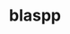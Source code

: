 ---
title: "blaspp"
layout: cache
categories: [package, develop-2024-01-14]
meta: {"versions": ["2023.08.25"], "compilers": ["cce@=15.0.1", "gcc@=10.3.0", "gcc@=11.4.0", "gcc@=9.4.0", "oneapi@=2023.2.0"], "oss": ["rhel8", "sle_hpc15", "ubuntu20.04"], "platforms": ["linux"], "targets": ["neoverse_v1", "ppc64le", "x86_64_v3", "x86_64_v4", "zen4"], "stacks": ["e4s", "e4s-cray-rhel", "e4s-cray-sles", "e4s-neoverse_v1", "e4s-oneapi", "e4s-power", "e4s-rocm-external", "root"], "num_specs": 17, "num_specs_by_stack": {"root": 17, "e4s-cray-rhel": 1, "e4s-cray-sles": 1, "e4s-neoverse_v1": 4, "e4s-power": 2, "e4s": 5, "e4s-rocm-external": 2, "e4s-oneapi": 2}}
spec_details: [{"hash": "d67vbokhc3ab7rqqemranjl76s3vbkqo", "compiler": "cce@=15.0.1", "versions": ["2023.08.25"], "os": "rhel8", "platform": "linux", "target": "zen4", "variants": ["build_system=cmake", "build_type=Release", "~cuda", "generator=make", "~ipo", "+openmp", "~rocm", "+shared", "~sycl"], "stacks": ["root", "e4s-cray-rhel"], "size": "-", "tarball": "https://binaries.spack.io/releases/develop-2024-01-14/build_cache/linux-rhel8-zen4/cce-15.0.1/blaspp-2023.08.25/linux-rhel8-zen4-cce-15.0.1-blaspp-2023.08.25-d67vbokhc3ab7rqqemranjl76s3vbkqo.spack"}, {"hash": "ghlit2wyojkebem7l7gkcpkl3pu5svrg", "compiler": "gcc@=10.3.0", "versions": ["2023.08.25"], "os": "sle_hpc15", "platform": "linux", "target": "x86_64_v4", "variants": ["build_system=cmake", "build_type=Release", "~cuda", "generator=make", "~ipo", "+openmp", "~rocm", "+shared", "~sycl"], "stacks": ["root", "e4s-cray-sles"], "size": "-", "tarball": "https://binaries.spack.io/releases/develop-2024-01-14/build_cache/linux-sle_hpc15-x86_64_v4/gcc-10.3.0/blaspp-2023.08.25/linux-sle_hpc15-x86_64_v4-gcc-10.3.0-blaspp-2023.08.25-ghlit2wyojkebem7l7gkcpkl3pu5svrg.spack"}, {"hash": "xp4cj7ulpzqvvsbrbibr6nuzqjoisc5j", "compiler": "gcc@=11.4.0", "versions": ["2023.08.25"], "os": "ubuntu20.04", "platform": "linux", "target": "neoverse_v1", "variants": ["build_system=cmake", "build_type=Release", "+cuda", "cuda_arch=80", "generator=make", "~ipo", "+openmp", "~rocm", "+shared", "~sycl"], "stacks": ["e4s-neoverse_v1", "root"], "size": "-", "tarball": "https://binaries.spack.io/releases/develop-2024-01-14/build_cache/linux-ubuntu20.04-neoverse_v1/gcc-11.4.0/blaspp-2023.08.25/linux-ubuntu20.04-neoverse_v1-gcc-11.4.0-blaspp-2023.08.25-xp4cj7ulpzqvvsbrbibr6nuzqjoisc5j.spack"}, {"hash": "g3zrriu7lvywod5gsjouz76wz7rxxyqo", "compiler": "gcc@=11.4.0", "versions": ["2023.08.25"], "os": "ubuntu20.04", "platform": "linux", "target": "neoverse_v1", "variants": ["build_system=cmake", "build_type=Release", "+cuda", "cuda_arch=75", "generator=make", "~ipo", "+openmp", "~rocm", "+shared", "~sycl"], "stacks": ["e4s-neoverse_v1", "root"], "size": "-", "tarball": "https://binaries.spack.io/releases/develop-2024-01-14/build_cache/linux-ubuntu20.04-neoverse_v1/gcc-11.4.0/blaspp-2023.08.25/linux-ubuntu20.04-neoverse_v1-gcc-11.4.0-blaspp-2023.08.25-g3zrriu7lvywod5gsjouz76wz7rxxyqo.spack"}, {"hash": "x63mztorxwsmk3iz6lugzicfnhyxwmvk", "compiler": "gcc@=11.4.0", "versions": ["2023.08.25"], "os": "ubuntu20.04", "platform": "linux", "target": "neoverse_v1", "variants": ["build_system=cmake", "build_type=Release", "+cuda", "cuda_arch=90", "generator=make", "~ipo", "+openmp", "~rocm", "+shared", "~sycl"], "stacks": ["e4s-neoverse_v1", "root"], "size": "-", "tarball": "https://binaries.spack.io/releases/develop-2024-01-14/build_cache/linux-ubuntu20.04-neoverse_v1/gcc-11.4.0/blaspp-2023.08.25/linux-ubuntu20.04-neoverse_v1-gcc-11.4.0-blaspp-2023.08.25-x63mztorxwsmk3iz6lugzicfnhyxwmvk.spack"}, {"hash": "gepdcjnaddxchdoeokkv6f3o6vqxithh", "compiler": "gcc@=11.4.0", "versions": ["2023.08.25"], "os": "ubuntu20.04", "platform": "linux", "target": "neoverse_v1", "variants": ["build_system=cmake", "build_type=Release", "~cuda", "generator=make", "~ipo", "+openmp", "~rocm", "+shared", "~sycl"], "stacks": ["e4s-neoverse_v1", "root"], "size": "-", "tarball": "https://binaries.spack.io/releases/develop-2024-01-14/build_cache/linux-ubuntu20.04-neoverse_v1/gcc-11.4.0/blaspp-2023.08.25/linux-ubuntu20.04-neoverse_v1-gcc-11.4.0-blaspp-2023.08.25-gepdcjnaddxchdoeokkv6f3o6vqxithh.spack"}, {"hash": "z4w6bazz2752us6wmrnold2qbj6qwwfu", "compiler": "gcc@=9.4.0", "versions": ["2023.08.25"], "os": "ubuntu20.04", "platform": "linux", "target": "ppc64le", "variants": ["build_system=cmake", "build_type=Release", "+cuda", "cuda_arch=70", "generator=make", "~ipo", "+openmp", "~rocm", "+shared", "~sycl"], "stacks": ["e4s-power", "root"], "size": "-", "tarball": "https://binaries.spack.io/releases/develop-2024-01-14/build_cache/linux-ubuntu20.04-ppc64le/gcc-9.4.0/blaspp-2023.08.25/linux-ubuntu20.04-ppc64le-gcc-9.4.0-blaspp-2023.08.25-z4w6bazz2752us6wmrnold2qbj6qwwfu.spack"}, {"hash": "inuszxihdmh537ip5gnzrab5hzx4awh3", "compiler": "gcc@=9.4.0", "versions": ["2023.08.25"], "os": "ubuntu20.04", "platform": "linux", "target": "ppc64le", "variants": ["build_system=cmake", "build_type=Release", "~cuda", "generator=make", "~ipo", "+openmp", "~rocm", "+shared", "~sycl"], "stacks": ["e4s-power", "root"], "size": "-", "tarball": "https://binaries.spack.io/releases/develop-2024-01-14/build_cache/linux-ubuntu20.04-ppc64le/gcc-9.4.0/blaspp-2023.08.25/linux-ubuntu20.04-ppc64le-gcc-9.4.0-blaspp-2023.08.25-inuszxihdmh537ip5gnzrab5hzx4awh3.spack"}, {"hash": "7gpsxjbmieylwraofqx7jsdn6f3g6tjy", "compiler": "gcc@=11.4.0", "versions": ["2023.08.25"], "os": "ubuntu20.04", "platform": "linux", "target": "x86_64_v3", "variants": ["amdgpu_target=gfx908", "build_system=cmake", "build_type=Release", "~cuda", "generator=make", "~ipo", "+openmp", "+rocm", "+shared", "~sycl"], "stacks": ["root", "e4s"], "size": "-", "tarball": "https://binaries.spack.io/releases/develop-2024-01-14/build_cache/linux-ubuntu20.04-x86_64_v3/gcc-11.4.0/blaspp-2023.08.25/linux-ubuntu20.04-x86_64_v3-gcc-11.4.0-blaspp-2023.08.25-7gpsxjbmieylwraofqx7jsdn6f3g6tjy.spack"}, {"hash": "5df5wb4y57h7q6eueosc7r3y3qfggig2", "compiler": "gcc@=11.4.0", "versions": ["2023.08.25"], "os": "ubuntu20.04", "platform": "linux", "target": "x86_64_v3", "variants": ["build_system=cmake", "build_type=Release", "~cuda", "generator=make", "~ipo", "+openmp", "~rocm", "+shared", "~sycl"], "stacks": ["root", "e4s"], "size": "-", "tarball": "https://binaries.spack.io/releases/develop-2024-01-14/build_cache/linux-ubuntu20.04-x86_64_v3/gcc-11.4.0/blaspp-2023.08.25/linux-ubuntu20.04-x86_64_v3-gcc-11.4.0-blaspp-2023.08.25-5df5wb4y57h7q6eueosc7r3y3qfggig2.spack"}, {"hash": "bkxr4zcndojv7wffvzb5k22vxp36eto6", "compiler": "gcc@=11.4.0", "versions": ["2023.08.25"], "os": "ubuntu20.04", "platform": "linux", "target": "x86_64_v3", "variants": ["amdgpu_target=gfx908", "build_system=cmake", "build_type=Release", "~cuda", "generator=make", "~ipo", "+openmp", "+rocm", "+shared", "~sycl"], "stacks": ["root", "e4s-rocm-external"], "size": "-", "tarball": "https://binaries.spack.io/releases/develop-2024-01-14/build_cache/linux-ubuntu20.04-x86_64_v3/gcc-11.4.0/blaspp-2023.08.25/linux-ubuntu20.04-x86_64_v3-gcc-11.4.0-blaspp-2023.08.25-bkxr4zcndojv7wffvzb5k22vxp36eto6.spack"}, {"hash": "6yo3oau2dopmhdeoonodour47l227k3n", "compiler": "gcc@=11.4.0", "versions": ["2023.08.25"], "os": "ubuntu20.04", "platform": "linux", "target": "x86_64_v3", "variants": ["build_system=cmake", "build_type=Release", "+cuda", "cuda_arch=90", "generator=make", "~ipo", "+openmp", "~rocm", "+shared", "~sycl"], "stacks": ["root", "e4s"], "size": "-", "tarball": "https://binaries.spack.io/releases/develop-2024-01-14/build_cache/linux-ubuntu20.04-x86_64_v3/gcc-11.4.0/blaspp-2023.08.25/linux-ubuntu20.04-x86_64_v3-gcc-11.4.0-blaspp-2023.08.25-6yo3oau2dopmhdeoonodour47l227k3n.spack"}, {"hash": "rlcvyrid64hgewrh3ohtxmmbr7ioke4e", "compiler": "gcc@=11.4.0", "versions": ["2023.08.25"], "os": "ubuntu20.04", "platform": "linux", "target": "x86_64_v3", "variants": ["amdgpu_target=gfx90a", "build_system=cmake", "build_type=Release", "~cuda", "generator=make", "~ipo", "+openmp", "+rocm", "+shared", "~sycl"], "stacks": ["root", "e4s-rocm-external"], "size": "-", "tarball": "https://binaries.spack.io/releases/develop-2024-01-14/build_cache/linux-ubuntu20.04-x86_64_v3/gcc-11.4.0/blaspp-2023.08.25/linux-ubuntu20.04-x86_64_v3-gcc-11.4.0-blaspp-2023.08.25-rlcvyrid64hgewrh3ohtxmmbr7ioke4e.spack"}, {"hash": "rgwem3cf6aa2odk3acs33v5k47fxmbk3", "compiler": "gcc@=11.4.0", "versions": ["2023.08.25"], "os": "ubuntu20.04", "platform": "linux", "target": "x86_64_v3", "variants": ["build_system=cmake", "build_type=Release", "+cuda", "cuda_arch=80", "generator=make", "~ipo", "+openmp", "~rocm", "+shared", "~sycl"], "stacks": ["root", "e4s"], "size": "-", "tarball": "https://binaries.spack.io/releases/develop-2024-01-14/build_cache/linux-ubuntu20.04-x86_64_v3/gcc-11.4.0/blaspp-2023.08.25/linux-ubuntu20.04-x86_64_v3-gcc-11.4.0-blaspp-2023.08.25-rgwem3cf6aa2odk3acs33v5k47fxmbk3.spack"}, {"hash": "6lgkuizin7dvlhxaauamwwsdmpdeepf2", "compiler": "gcc@=11.4.0", "versions": ["2023.08.25"], "os": "ubuntu20.04", "platform": "linux", "target": "x86_64_v3", "variants": ["amdgpu_target=gfx90a", "build_system=cmake", "build_type=Release", "~cuda", "generator=make", "~ipo", "+openmp", "+rocm", "+shared", "~sycl"], "stacks": ["root", "e4s"], "size": "-", "tarball": "https://binaries.spack.io/releases/develop-2024-01-14/build_cache/linux-ubuntu20.04-x86_64_v3/gcc-11.4.0/blaspp-2023.08.25/linux-ubuntu20.04-x86_64_v3-gcc-11.4.0-blaspp-2023.08.25-6lgkuizin7dvlhxaauamwwsdmpdeepf2.spack"}, {"hash": "2xplevlfg6opgmrxo2oe3qwfc6ceziuq", "compiler": "oneapi@=2023.2.0", "versions": ["2023.08.25"], "os": "ubuntu20.04", "platform": "linux", "target": "x86_64_v3", "variants": ["build_system=cmake", "build_type=Release", "~cuda", "generator=make", "~ipo", "+openmp", "~rocm", "+shared", "+sycl"], "stacks": ["root", "e4s-oneapi"], "size": "-", "tarball": "https://binaries.spack.io/releases/develop-2024-01-14/build_cache/linux-ubuntu20.04-x86_64_v3/oneapi-2023.2.0/blaspp-2023.08.25/linux-ubuntu20.04-x86_64_v3-oneapi-2023.2.0-blaspp-2023.08.25-2xplevlfg6opgmrxo2oe3qwfc6ceziuq.spack"}, {"hash": "pa25i3gbzhvcnmptmwowcgg56twe7wye", "compiler": "oneapi@=2023.2.0", "versions": ["2023.08.25"], "os": "ubuntu20.04", "platform": "linux", "target": "x86_64_v3", "variants": ["build_system=cmake", "build_type=Release", "~cuda", "generator=make", "~ipo", "+openmp", "~rocm", "+shared", "~sycl"], "stacks": ["root", "e4s-oneapi"], "size": "-", "tarball": "https://binaries.spack.io/releases/develop-2024-01-14/build_cache/linux-ubuntu20.04-x86_64_v3/oneapi-2023.2.0/blaspp-2023.08.25/linux-ubuntu20.04-x86_64_v3-oneapi-2023.2.0-blaspp-2023.08.25-pa25i3gbzhvcnmptmwowcgg56twe7wye.spack"}]
---